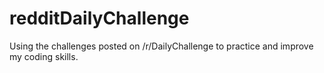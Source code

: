 # redditDailyChallenge
Using the challenges posted on /r/DailyChallenge to practice and improve my coding skills. 
